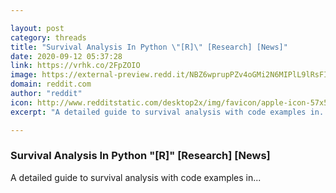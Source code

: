 ```yaml
---

layout: post
category: threads
title: "Survival Analysis In Python \"[R]\" [Research] [News]"
date: 2020-09-12 05:37:28
link: https://vrhk.co/2FpZOIO
image: https://external-preview.redd.it/NBZ6wprupPZv4oGMi2N6MIPlL9lRsFI9Lq5G8y1Ixvo.jpg?width=1200&height=628.272251309&auto=webp&crop=1200:628.272251309,smart&s=8944beddcf5e5cd007a06a46d41713c4c4ae226d
domain: reddit.com
author: "reddit"
icon: http://www.redditstatic.com/desktop2x/img/favicon/apple-icon-57x57.png
excerpt: "A detailed guide to survival analysis with code examples in..."

---
```


### Survival Analysis In Python "[R]" [Research] [News]

A detailed guide to survival analysis with code examples in...